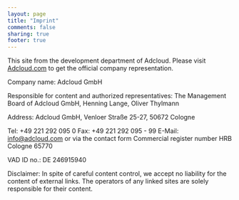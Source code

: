 ```yaml
---
layout: page
title: "Imprint"
comments: false
sharing: true
footer: true
---
```


This site from the development department of Adcloud. Please visit [Adcloud.com](http://adcloud.com) to get the official company representation.

Company name: Adcloud GmbH

Responsible for content and authorized representatives: The Management Board of Adcloud GmbH, Henning Lange, Oliver Thylmann

Address: Adcloud GmbH, Venloer Straße 25-27, 50672 Cologne

Tel: +49 221 292 095 0 
Fax: +49 221 292 095 - 99 
E-Mail: info@adcloud.com
or via the contact form
Commercial register number
HRB Cologne 65770

VAD ID no.: DE 246915940

Disclaimer: In spite of careful content control, we accept no liability for the content of external links. The operators of any linked sites are solely responsible for their content.
